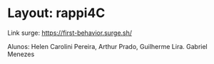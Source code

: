 # Layout: rappi4C



Link surge: https://first-behavior.surge.sh/


Alunos: Helen Carolini Pereira,
        Arthur Prado,
        Guilherme Lira.
        Gabriel Menezes

